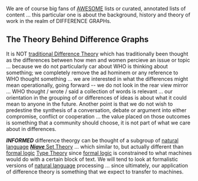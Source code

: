 We are of course big fans of [AWESOME](https://github.com/topics/awesome) lists or curated, annotated lists of content ... this particular one is about the background, history and theory of work in the realm of DIFFERENCE GRAPHs.

## The Theory Behind Difference Graphs

It is NOT [traditional Difference Theory](https://en.wikipedia.org/wiki/Difference_theory) which has traditionally been thought as the differences between how men and women percieve an issue or topic ... because we do not particularly car about WHO is thinking about something; we completely remove the ad hominem or any reference to WHO thought something ... we are interested in what the differences might mean operationally, going forward -- we do not look in the rear view mirror ... WHO thought / wrote / said a collection of words is relevant ... our orientation in the grouping of or differences of ideas is about what it could mean to anyone in the future. Another point is that we do not wish to predestine the synthesis of a conversation, debate or argument into either compromise, conflict or cooperation ... the value placed on those outcomes is something that a community should choose, it is not part of what we care about in differences. 

***INFORMED*** difference theorgy can be thought of a subgroup of [natural language](https://en.wikipedia.org/wiki/Natural_language) [***Niave*** Set Theory](https://en.wikipedia.org/wiki/Naive_set_theory) ... which similar to, but actually different than [formal logic](https://en.wikipedia.org/wiki/Formal_system) [Type Theory](https://en.wikipedia.org/wiki/Type_theory) since [formal logic](https://en.wikipedia.org/wiki/Formal_system) is constrained to what machines would do with a certain block of text. We will tend to look at formalistic versions of [natural language](https://en.wikipedia.org/wiki/Natural_language) processing ... since ultimately, our application of difference theory is something that we expect to transfer to machines.
